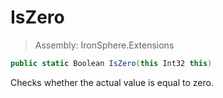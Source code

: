 ﻿

# IsZero

> Assembly: IronSphere.Extensions

```csharp
public static Boolean IsZero(this Int32 this)
```

Checks whether the actual value is equal to zero.

 